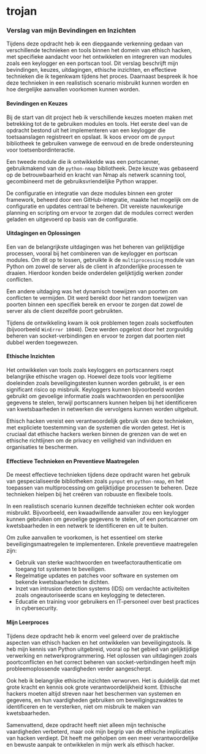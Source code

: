 # trojan

### Verslag van mijn Bevindingen en Inzichten

Tijdens deze opdracht heb ik een diepgaande verkenning gedaan van verschillende technieken en tools binnen het domein van ethisch hacken, met specifieke aandacht voor het ontwikkelen en integreren van modules zoals een keylogger en een portscan tool. Dit verslag beschrijft mijn bevindingen, keuzes, uitdagingen, ethische inzichten, en effectieve technieken die ik tegenkwam tijdens het proces. Daarnaast bespreek ik hoe deze technieken in een realistisch scenario misbruikt kunnen worden en hoe dergelijke aanvallen voorkomen kunnen worden.

#### Bevindingen en Keuzes

Bij de start van dit project heb ik verschillende keuzes moeten maken met betrekking tot de te gebruiken modules en tools. Het eerste deel van de opdracht bestond uit het implementeren van een keylogger die toetsaanslagen registreert en opslaat. Ik koos ervoor om de `pynput` bibliotheek te gebruiken vanwege de eenvoud en de brede ondersteuning voor toetsenbordinteractie.

Een tweede module die ik ontwikkelde was een portscanner, gebruikmakend van de `python-nmap` bibliotheek. Deze keuze was gebaseerd op de betrouwbaarheid en kracht van Nmap als netwerk scanning tool, gecombineerd met de gebruiksvriendelijke Python wrapper.

De configuratie en integratie van deze modules binnen een groter framework, beheerd door een GitHub-integratie, maakte het mogelijk om de configuratie en updates centraal te beheren. Dit vereiste nauwkeurige planning en scripting om ervoor te zorgen dat de modules correct werden geladen en uitgevoerd op basis van de configuratie.

#### Uitdagingen en Oplossingen

Een van de belangrijkste uitdagingen was het beheren van gelijktijdige processen, vooral bij het combineren van de keylogger en portscan modules. Om dit op te lossen, gebruikte ik de `multiprocessing` module van Python om zowel de server als de client in afzonderlijke processen te draaien. Hierdoor konden beide onderdelen gelijktijdig werken zonder conflicten.

Een andere uitdaging was het dynamisch toewijzen van poorten om conflicten te vermijden. Dit werd bereikt door het random toewijzen van poorten binnen een specifiek bereik en ervoor te zorgen dat zowel de server als de client dezelfde poort gebruikten.

Tijdens de ontwikkeling kwam ik ook problemen tegen zoals socketfouten (bijvoorbeeld `WinError 10048`). Deze werden opgelost door het zorgvuldig beheren van socket-verbindingen en ervoor te zorgen dat poorten niet dubbel werden toegewezen.

#### Ethische Inzichten

Het ontwikkelen van tools zoals keyloggers en portscanners roept belangrijke ethische vragen op. Hoewel deze tools voor legitieme doeleinden zoals beveiligingstesten kunnen worden gebruikt, is er een significant risico op misbruik. Keyloggers kunnen bijvoorbeeld worden gebruikt om gevoelige informatie zoals wachtwoorden en persoonlijke gegevens te stelen, terwijl portscanners kunnen helpen bij het identificeren van kwetsbaarheden in netwerken die vervolgens kunnen worden uitgebuit.

Ethisch hacken vereist een verantwoordelijk gebruik van deze technieken, met expliciete toestemming van de systemen die worden getest. Het is cruciaal dat ethische hackers werken binnen de grenzen van de wet en ethische richtlijnen om de privacy en veiligheid van individuen en organisaties te beschermen.

#### Effectieve Technieken en Preventieve Maatregelen

De meest effectieve technieken tijdens deze opdracht waren het gebruik van gespecialiseerde bibliotheken zoals `pynput` en `python-nmap`, en het toepassen van multiprocessing om gelijktijdige processen te beheren. Deze technieken hielpen bij het creëren van robuuste en flexibele tools.

In een realistisch scenario kunnen dezelfde technieken echter ook worden misbruikt. Bijvoorbeeld, een kwaadwillende aanvaller zou een keylogger kunnen gebruiken om gevoelige gegevens te stelen, of een portscanner om kwetsbaarheden in een netwerk te identificeren en uit te buiten.

Om zulke aanvallen te voorkomen, is het essentieel om sterke beveiligingsmaatregelen te implementeren. Enkele preventieve maatregelen zijn:
- Gebruik van sterke wachtwoorden en tweefactorauthenticatie om toegang tot systemen te beveiligen.
- Regelmatige updates en patches voor software en systemen om bekende kwetsbaarheden te dichten.
- Inzet van intrusion detection systems (IDS) om verdachte activiteiten zoals ongeautoriseerde scans en keylogging te detecteren.
- Educatie en training voor gebruikers en IT-personeel over best practices in cybersecurity.

#### Mijn Leerproces

Tijdens deze opdracht heb ik enorm veel geleerd over de praktische aspecten van ethisch hacken en het ontwikkelen van beveiligingstools. Ik heb mijn kennis van Python uitgebreid, vooral op het gebied van gelijktijdige verwerking en netwerkprogrammering. Het oplossen van uitdagingen zoals poortconflicten en het correct beheren van socket-verbindingen heeft mijn probleemoplossende vaardigheden verder aangescherpt.

Ook heb ik belangrijke ethische inzichten verworven. Het is duidelijk dat met grote kracht en kennis ook grote verantwoordelijkheid komt. Ethische hackers moeten altijd streven naar het beschermen van systemen en gegevens, en hun vaardigheden gebruiken om beveiligingszwaktes te identificeren en te versterken, niet om misbruik te maken van kwetsbaarheden.

Samenvattend, deze opdracht heeft niet alleen mijn technische vaardigheden verbeterd, maar ook mijn begrip van de ethische implicaties van hacken verdiept. Dit heeft me geholpen om een meer verantwoordelijke en bewuste aanpak te ontwikkelen in mijn werk als ethisch hacker.